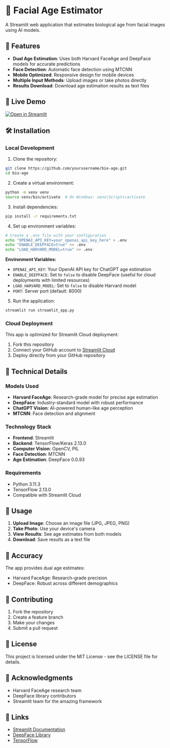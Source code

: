 # 📱 Facial Age Estimator

A Streamlit web application that estimates biological age from facial images using AI models.

## 🌟 Features

- **Dual Age Estimation**: Uses both Harvard FaceAge and DeepFace models for accurate predictions
- **Face Detection**: Automatic face detection using MTCNN
- **Mobile Optimized**: Responsive design for mobile devices
- **Multiple Input Methods**: Upload images or take photos directly
- **Results Download**: Download age estimation results as text files

## 🚀 Live Demo

[![Open in Streamlit](https://static.streamlit.io/badges/streamlit_badge_black_white.svg)](https://share.streamlit.io/yourusername/bio-age/main/streamlit_app.py)

## 🛠️ Installation

### Local Development

1. Clone the repository:
```bash
git clone https://github.com/yourusername/bio-age.git
cd bio-age
```

2. Create a virtual environment:
```bash
python -m venv venv
source venv/bin/activate  # On Windows: venv\Scripts\activate
```

3. Install dependencies:
```bash
pip install -r requirements.txt
```

4. Set up environment variables:
```bash
# Create a .env file with your configuration
echo "OPENAI_API_KEY=your_openai_api_key_here" > .env
echo "ENABLE_DEEPFACE=true" >> .env
echo "LOAD_HARVARD_MODEL=true" >> .env
```

**Environment Variables:**
- `OPENAI_API_KEY`: Your OpenAI API key for ChatGPT age estimation
- `ENABLE_DEEPFACE`: Set to `false` to disable DeepFace (useful for cloud deployments with limited resources)
- `LOAD_HARVARD_MODEL`: Set to `false` to disable Harvard model
- `PORT`: Server port (default: 8000)

5. Run the application:
```bash
streamlit run streamlit_app.py
```

### Cloud Deployment

This app is optimized for Streamlit Cloud deployment:

1. Fork this repository
2. Connect your GitHub account to [Streamlit Cloud](https://share.streamlit.io)
3. Deploy directly from your GitHub repository

## 🔧 Technical Details

### Models Used

- **Harvard FaceAge**: Research-grade model for precise age estimation
- **DeepFace**: Industry-standard model with robust performance
- **ChatGPT Vision**: AI-powered human-like age perception
- **MTCNN**: Face detection and alignment

### Technology Stack

- **Frontend**: Streamlit
- **Backend**: TensorFlow/Keras 2.13.0
- **Computer Vision**: OpenCV, PIL
- **Face Detection**: MTCNN
- **Age Estimation**: DeepFace 0.0.93

### Requirements

- Python 3.11.3
- TensorFlow 2.13.0
- Compatible with Streamlit Cloud

## 📝 Usage

1. **Upload Image**: Choose an image file (JPG, JPEG, PNG)
2. **Take Photo**: Use your device's camera
3. **View Results**: See age estimates from both models
4. **Download**: Save results as a text file

## 🎯 Accuracy

The app provides dual age estimates:
- Harvard FaceAge: Research-grade precision
- DeepFace: Robust across different demographics

## 🤝 Contributing

1. Fork the repository
2. Create a feature branch
3. Make your changes
4. Submit a pull request

## 📄 License

This project is licensed under the MIT License - see the LICENSE file for details.

## 🙏 Acknowledgments

- Harvard FaceAge research team
- DeepFace library contributors
- Streamlit team for the amazing framework

## 🔗 Links

- [Streamlit Documentation](https://docs.streamlit.io)
- [DeepFace Library](https://github.com/serengil/deepface)
- [TensorFlow](https://tensorflow.org) 